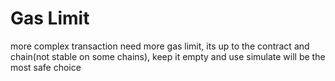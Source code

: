 # Gas Limit

more complex transaction need more gas limit, its up to the contract and chain(not stable on some chains), keep it empty and use simulate will be the most safe choice

